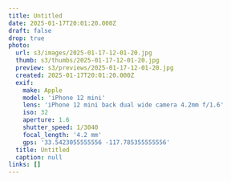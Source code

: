 ```yaml
---
title: Untitled
date: 2025-01-17T20:01:20.000Z
draft: false
drop: true
photo:
  url: s3/images/2025-01-17-12-01-20.jpg
  thumb: s3/thumbs/2025-01-17-12-01-20.jpg
  preview: s3/previews/2025-01-17-12-01-20.jpg
  created: 2025-01-17T20:01:20.000Z
  exif:
    make: Apple
    model: 'iPhone 12 mini'
    lens: 'iPhone 12 mini back dual wide camera 4.2mm f/1.6'
    iso: 32
    aperture: 1.6
    shutter_speed: 1/3040
    focal_length: '4.2 mm'
    gps: '33.5423055555556 -117.785355555556'
  title: Untitled
  caption: null
links: []
---
```

